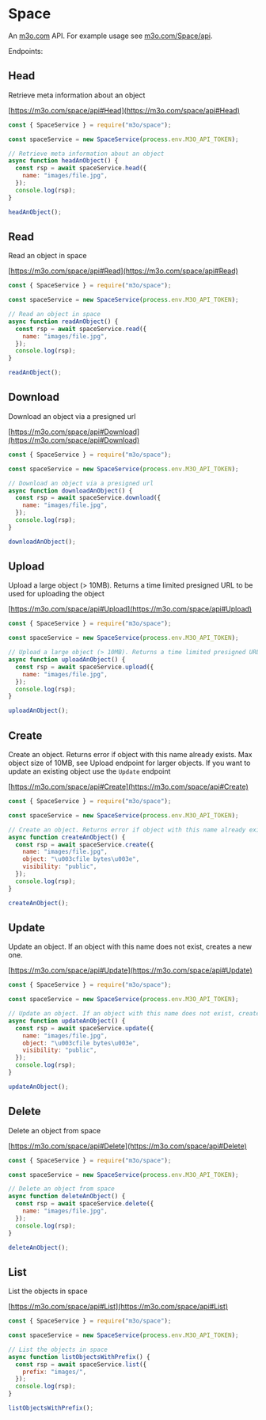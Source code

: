 # Space

An [m3o.com](https://m3o.com) API. For example usage see [m3o.com/Space/api](https://m3o.com/Space/api).

Endpoints:

## Head

Retrieve meta information about an object

[https://m3o.com/space/api#Head](https://m3o.com/space/api#Head)

```js
const { SpaceService } = require("m3o/space");

const spaceService = new SpaceService(process.env.M3O_API_TOKEN);

// Retrieve meta information about an object
async function headAnObject() {
  const rsp = await spaceService.head({
    name: "images/file.jpg",
  });
  console.log(rsp);
}

headAnObject();
```

## Read

Read an object in space

[https://m3o.com/space/api#Read](https://m3o.com/space/api#Read)

```js
const { SpaceService } = require("m3o/space");

const spaceService = new SpaceService(process.env.M3O_API_TOKEN);

// Read an object in space
async function readAnObject() {
  const rsp = await spaceService.read({
    name: "images/file.jpg",
  });
  console.log(rsp);
}

readAnObject();
```

## Download

Download an object via a presigned url

[https://m3o.com/space/api#Download](https://m3o.com/space/api#Download)

```js
const { SpaceService } = require("m3o/space");

const spaceService = new SpaceService(process.env.M3O_API_TOKEN);

// Download an object via a presigned url
async function downloadAnObject() {
  const rsp = await spaceService.download({
    name: "images/file.jpg",
  });
  console.log(rsp);
}

downloadAnObject();
```

## Upload

Upload a large object (> 10MB). Returns a time limited presigned URL to be used for uploading the object

[https://m3o.com/space/api#Upload](https://m3o.com/space/api#Upload)

```js
const { SpaceService } = require("m3o/space");

const spaceService = new SpaceService(process.env.M3O_API_TOKEN);

// Upload a large object (> 10MB). Returns a time limited presigned URL to be used for uploading the object
async function uploadAnObject() {
  const rsp = await spaceService.upload({
    name: "images/file.jpg",
  });
  console.log(rsp);
}

uploadAnObject();
```

## Create

Create an object. Returns error if object with this name already exists. Max object size of 10MB, see Upload endpoint for larger objects. If you want to update an existing object use the `Update` endpoint

[https://m3o.com/space/api#Create](https://m3o.com/space/api#Create)

```js
const { SpaceService } = require("m3o/space");

const spaceService = new SpaceService(process.env.M3O_API_TOKEN);

// Create an object. Returns error if object with this name already exists. Max object size of 10MB, see Upload endpoint for larger objects. If you want to update an existing object use the `Update` endpoint
async function createAnObject() {
  const rsp = await spaceService.create({
    name: "images/file.jpg",
    object: "\u003cfile bytes\u003e",
    visibility: "public",
  });
  console.log(rsp);
}

createAnObject();
```

## Update

Update an object. If an object with this name does not exist, creates a new one.

[https://m3o.com/space/api#Update](https://m3o.com/space/api#Update)

```js
const { SpaceService } = require("m3o/space");

const spaceService = new SpaceService(process.env.M3O_API_TOKEN);

// Update an object. If an object with this name does not exist, creates a new one.
async function updateAnObject() {
  const rsp = await spaceService.update({
    name: "images/file.jpg",
    object: "\u003cfile bytes\u003e",
    visibility: "public",
  });
  console.log(rsp);
}

updateAnObject();
```

## Delete

Delete an object from space

[https://m3o.com/space/api#Delete](https://m3o.com/space/api#Delete)

```js
const { SpaceService } = require("m3o/space");

const spaceService = new SpaceService(process.env.M3O_API_TOKEN);

// Delete an object from space
async function deleteAnObject() {
  const rsp = await spaceService.delete({
    name: "images/file.jpg",
  });
  console.log(rsp);
}

deleteAnObject();
```

## List

List the objects in space

[https://m3o.com/space/api#List](https://m3o.com/space/api#List)

```js
const { SpaceService } = require("m3o/space");

const spaceService = new SpaceService(process.env.M3O_API_TOKEN);

// List the objects in space
async function listObjectsWithPrefix() {
  const rsp = await spaceService.list({
    prefix: "images/",
  });
  console.log(rsp);
}

listObjectsWithPrefix();
```
